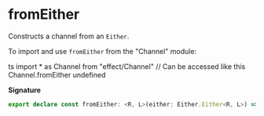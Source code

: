 # fromEither

Constructs a channel from an `Either`.

To import and use `fromEither` from the "Channel" module:

ts
import \* as Channel from "effect/Channel"
// Can be accessed like this
Channel.fromEither
undefined

**Signature**

```ts
export declare const fromEither: <R, L>(either: Either.Either<R, L>) => Channel<never, unknown, L, unknown, R, unknown>
```
